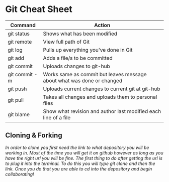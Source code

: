 # Git Cheat Sheet
 
|   Command    |                              Action                                  |
|--------------|----------------------------------------------------------------------|
|git status    |Shows what has been modified                                          |
|git remote    |View full path of Git                                                 |
|git log       |Pulls up everything you've done in Git                                |
|git add       |Adds a file/s to be committed                                         |
|git commit    |Uploads changes to git-hub                                            |
|git commit -m |Works same as commit but leaves message about what was done or changed|
|git push      |Uploads current changes to current git at git-hub                     |
|git pull      |Takes all changes and uploads them to personal files                  |
|git blame     |Show what revision and author last modified each line of a file       |

## Cloning & Forking

*In order to clone you first need the link to what depository you will be working in. Most of the time you will get it on github however as long as you have the right url you will be fine. The first thing to do after getting the url is to plug it into the terminal. To do this you will type git clone and then the link. Once you do that you are able to cd into the depository and begin collaborating!*
